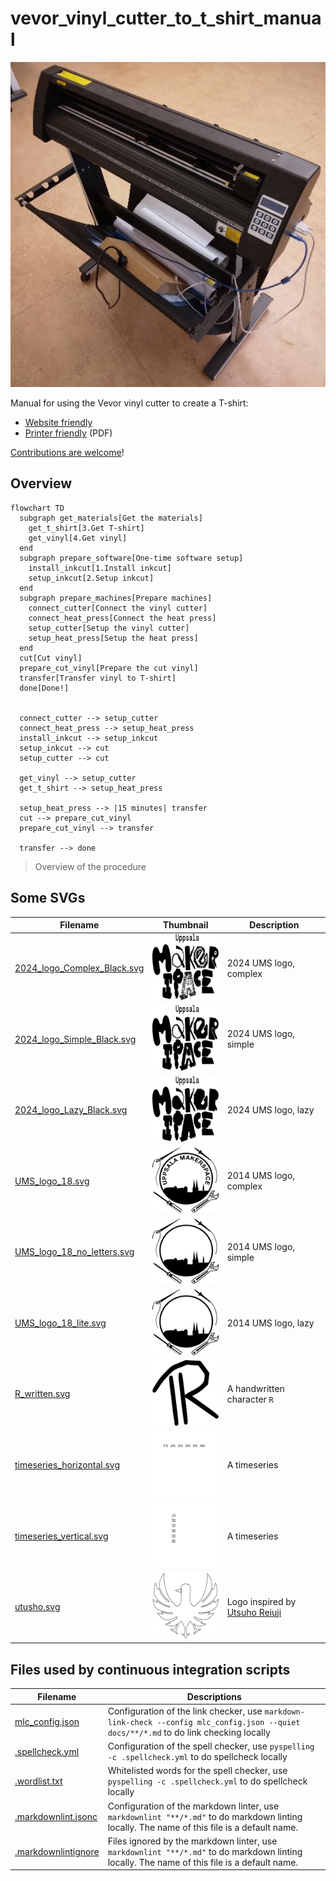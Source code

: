 # vevor_vinyl_cutter_to_t_shirt_manual

![Our Vevor vinyl cutter from an isometric perspective](vevor_vinyl_cutter_isometric.jpg)

Manual for using the Vevor vinyl cutter to create a T-shirt:

- [Website friendly](https://uppsala-makerspace.github.io/vevor_vinyl_cutter_to_t_shirt_manual/guide.html)
- [Printer friendly](guide.pdf) (PDF)

[Contributions are welcome](CONTRIBUTING.md)!

## Overview

```mermaid
flowchart TD
  subgraph get_materials[Get the materials]
    get_t_shirt[3.Get T-shirt]
    get_vinyl[4.Get vinyl]
  end
  subgraph prepare_software[One-time software setup]
    install_inkcut[1.Install inkcut]
    setup_inkcut[2.Setup inkcut]
  end
  subgraph prepare_machines[Prepare machines]
    connect_cutter[Connect the vinyl cutter]
    connect_heat_press[Connect the heat press]
    setup_cutter[Setup the vinyl cutter]
    setup_heat_press[Setup the heat press]
  end
  cut[Cut vinyl]
  prepare_cut_vinyl[Prepare the cut vinyl]
  transfer[Transfer vinyl to T-shirt]
  done[Done!]


  connect_cutter --> setup_cutter
  connect_heat_press --> setup_heat_press
  install_inkcut --> setup_inkcut
  setup_inkcut --> cut
  setup_cutter --> cut

  get_vinyl --> setup_cutter
  get_t_shirt --> setup_heat_press

  setup_heat_press --> |15 minutes| transfer
  cut --> prepare_cut_vinyl
  prepare_cut_vinyl --> transfer

  transfer --> done
```

> Overview of the procedure

## Some SVGs

Filename                                                  |Thumbnail                                                                    |Description
----------------------------------------------------------|-----------------------------------------------------------------------------|---------------------------
[2024_logo_Complex_Black.svg](2024_logo_Complex_Black.svg)|![2024_logo_Complex_Black_thumbnail.png](2024_logo_Complex_Black_thumbnail.png)|2024 UMS logo, complex
[2024_logo_Simple_Black.svg](2024_logo_Simple_Black.svg)  |![2024_logo_Simple_Black_thumbnail.png](2024_logo_Simple_Black_thumbnail.png)  |2024 UMS logo, simple
[2024_logo_Lazy_Black.svg](2024_logo_Lazy_Black.svg)      |![2024_logo_Lazy_Black_thumbnail.png](2024_logo_Lazy_Black_thumbnail.png)      |2024 UMS logo, lazy
[UMS_logo_18.svg](UMS_logo_18.svg)                        |![UMS_logo_18_thumbnail.png](UMS_logo_18_thumbnail.png)                        |2014 UMS logo, complex
[UMS_logo_18_no_letters.svg](UMS_logo_18_no_letters.svg)  |![UMS_logo_18_no_letters_thumbnail.png](UMS_logo_18_no_letters_thumbnail.png)  |2014 UMS logo, simple
[UMS_logo_18_lite.svg](UMS_logo_18_lite.svg)              |![UMS_logo_18_lite_thumbnail.png](UMS_logo_18_no_letters_thumbnail.png)        |2014 UMS logo, lazy
[R_written.svg](R_written.svg)                            |![R_written_thumbnail.png](R_written_thumbnail.png)                            |A handwritten character `R`
[timeseries_horizontal.svg](timeseries_horizontal.svg)    |![timeseries_horizontal_thumbnail.png](timeseries_horizontal_thumbnail.png)    |A timeseries
[timeseries_vertical.svg](timeseries_vertical.svg)        |![timeseries_vertical_thumbnail.png](timeseries_vertical_thumbnail.png)        |A timeseries
[utusho.svg](utusho.svg)                                  |![utusho_thumbnail.png](utusho_thumbnail.png)                                  |Logo inspired by [Utsuho Reiuji](https://en.touhouwiki.net/wiki/Utsuho_Reiuji)

## Files used by continuous integration scripts

Filename                              |Descriptions
--------------------------------------|--------------------------------------------------------------------------------------------------------------------------------------
[mlc_config.json](mlc_config.json)    |Configuration of the link checker, use `markdown-link-check --config mlc_config.json --quiet docs/**/*.md` to do link checking locally
[.spellcheck.yml](.spellcheck.yml)    |Configuration of the spell checker, use `pyspelling -c .spellcheck.yml` to do spellcheck locally
[.wordlist.txt](.wordlist.txt)        |Whitelisted words for the spell checker, use `pyspelling -c .spellcheck.yml` to do spellcheck locally
[.markdownlint.jsonc](.markdownlint.jsonc)|Configuration of the markdown linter, use `markdownlint "**/*.md"` to do markdown linting locally. The name of this file is a default name.
[.markdownlintignore](.markdownlintignore)|Files ignored by the markdown linter, use `markdownlint "**/*.md"` to do markdown linting locally. The name of this file is a default name.
